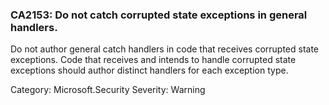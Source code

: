 ### CA2153: Do not catch corrupted state exceptions in general handlers. ###

Do not author general catch handlers in code that receives corrupted state exceptions. Code that receives and intends to handle corrupted state exceptions should author distinct handlers for each exception type.

Category: Microsoft.Security
Severity: Warning